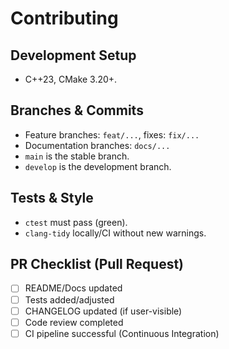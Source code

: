# Contributing

## Development Setup
- C++23, CMake 3.20+.

## Branches & Commits
- Feature branches: `feat/...`, fixes: `fix/...`
- Documentation branches: `docs/...`
- `main` is the stable branch.
- `develop` is the development branch.

## Tests & Style
- `ctest` must pass (green).
- `clang-tidy` locally/CI without new warnings.

## PR Checklist (Pull Request)
- [ ] README/Docs updated
- [ ] Tests added/adjusted
- [ ] CHANGELOG updated (if user-visible)
- [ ] Code review completed
- [ ] CI pipeline successful (Continuous Integration)
